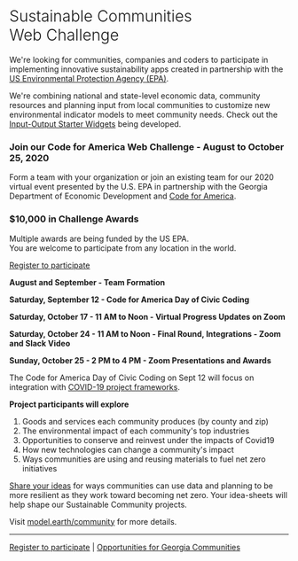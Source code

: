 <!-- MOVED TO Community/Challenge/README.md -->

<h1 style="font-weight:300">Sustainable Communities <span style="white-space:nowrap">Web Challenge</span></h1>

We're looking for communities, companies and coders to participate in implementing innovative sustainability apps created in partnership with the <a href="https://www.epa.gov" target="_parent">US Environmental Protection Agency (EPA)</a>. 
<!--
We'll be using the new environmentally-extended input-output model called 
<a href="https://cfpub.epa.gov/si/si_public_record_report.cfm?Lab=NRMRL&dirEntryId=336332" target="_blank">USEEIO</a> developed by the <a href="https://www.epa.gov" target="_parent">US Environmental Protection Agency (EPA)</a>. 
-->
We're combining national and state-level economic data, community resources and planning input from local communities to customize new environmental indicator models to meet community needs. Check out the [Input-Output Starter Widgets](https://modelearth.github.io/eeio/charts/) being developed.  


<h3>Join our Code for America Web Challenge - August to October 25, 2020</h3> 

Form a team with your organization or join an existing team for our 2020 virtual event presented by the U.S. EPA in partnership with the Georgia Department of Economic Development and <a href="https://www.codeforamerica.org/" target="_parent">Code for America</a>. 

<h3>$10,000 in Challenge Awards</h3>

Multiple awards are being funded by the US EPA.  
You are welcome to participate from any location in the world.  

<a href="registration/">Register to participate</a>  

<b>August and September - Team Formation</b>  

<b>Saturday, September 12 - Code for America Day of Civic Coding</b>   

<b>Saturday, October 17 - 11 AM to Noon - Virtual Progress Updates on Zoom</b>   

<b>Saturday, October 24 - 11 AM to Noon - Final Round, Integrations - Zoom and Slack Video</b> 

<b>Sunday, October 25 - 2 PM to 4 PM - Zoom Presentations and Awards</b>  

The Code for America Day of Civic Coding on Sept 12 will focus on integration with <span style="white-space: nowrap;"><a href="https://discourse.codeforamerica.org/t/index-of-covid-19-projects-in-the-network/715">COVID-19 project frameworks</a>.</span> 
<!--During the Sept 12th Zoom call, we'll present info about the Sustainable Communities Web Challenge. Some teams may opt to start building upon the EPA's industry input-output models and maps at that time.  -->


<b>Project participants will explore</b>
1. Goods and services each community produces (by county and zip)  
2. The environmental impact of each community's top industries  
3. Opportunities to conserve and reinvest under the impacts of Covid19
4. How new technologies can change a community's impact  
5. Ways communities are using and reusing materials to fuel net zero initiatives  

<a href="registration/">Share your ideas</a> 
for ways communities can use data and planning to be more resilient as they work toward becoming net zero. <!-- One to three page idea-sheets will be judged in May of 2020. Your input -->Your idea-sheets will help shape our Sustainable Community projects.   

<!--
A panel of judges will use Slack video to deliberate while using a Google Form for calculating scores for the Oct 25 awards.<br><br>
-->

Visit <a target="_parent" href="https://model.earth/community/">model.earth/community</a> for more details.  

---
<a href="registration/">Register to participate</a> | 
<a href="https://model.georgia.org/" target="_parent">Opportunities for Georgia Communities</a>